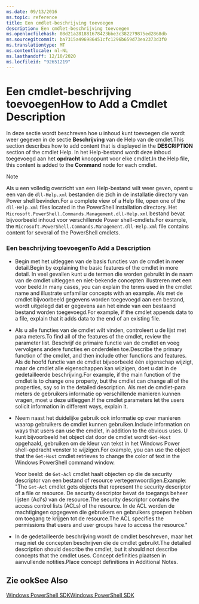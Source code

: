```yaml
---
ms.date: 09/13/2016
ms.topic: reference
title: Een cmdlet-beschrijving toevoegen
description: Een cmdlet-beschrijving toevoegen
ms.openlocfilehash: 08d21a281881678423bbe3c382279875ed2868db
ms.sourcegitcommit: ba7315a496986451cfc1296b659d73ea2373d3f0
ms.translationtype: MT
ms.contentlocale: nl-NL
ms.lasthandoff: 12/10/2020
ms.locfileid: "92651219"
---
```

# <a name="how-to-add-a-cmdlet-description"></a><span data-ttu-id="73604-103">Een cmdlet-beschrijving toevoegen</span><span class="sxs-lookup"><span data-stu-id="73604-103">How to Add a Cmdlet Description</span></span>

<span data-ttu-id="73604-104">In deze sectie wordt beschreven hoe u inhoud kunt toevoegen die wordt weer gegeven in de sectie **Beschrijving** van de Help van de cmdlet.</span><span class="sxs-lookup"><span data-stu-id="73604-104">This section describes how to add content that is displayed in the **DESCRIPTION** section of the cmdlet Help.</span></span> <span data-ttu-id="73604-105">In het Help-bestand wordt deze inhoud toegevoegd aan het **opdracht** knooppunt voor elke cmdlet.</span><span class="sxs-lookup"><span data-stu-id="73604-105">In the Help file, this content is added to the **Command** node for each cmdlet.</span></span>

> [!NOTE]
> <span data-ttu-id="73604-106">Als u een volledig overzicht van een Help-bestand wilt weer geven, opent u een van de `dll-Help.xml` bestanden die zich in de installatie directory van Power shell bevinden.</span><span class="sxs-lookup"><span data-stu-id="73604-106">For a complete view of a Help file, open one of the `dll-Help.xml` files located in the PowerShell installation directory.</span></span> <span data-ttu-id="73604-107">Het `Microsoft.PowerShell.Commands.Management.dll-Help.xml` bestand bevat bijvoorbeeld inhoud voor verschillende Power shell-cmdlets.</span><span class="sxs-lookup"><span data-stu-id="73604-107">For example, the `Microsoft.PowerShell.Commands.Management.dll-Help.xml` file contains content for several of the PowerShell cmdlets.</span></span>

### <a name="to-add-a-description"></a><span data-ttu-id="73604-108">Een beschrijving toevoegen</span><span class="sxs-lookup"><span data-stu-id="73604-108">To Add a Description</span></span>

- <span data-ttu-id="73604-109">Begin met het uitleggen van de basis functies van de cmdlet in meer detail.</span><span class="sxs-lookup"><span data-stu-id="73604-109">Begin by explaining the basic features of the cmdlet in more detail.</span></span> <span data-ttu-id="73604-110">In veel gevallen kunt u de termen die worden gebruikt in de naam van de cmdlet uitleggen en niet-bekende concepten illustreren met een voor beeld.</span><span class="sxs-lookup"><span data-stu-id="73604-110">In many cases, you can explain the terms used in the cmdlet name and illustrate unfamiliar concepts with an example.</span></span> <span data-ttu-id="73604-111">Als met de cmdlet bijvoorbeeld gegevens worden toegevoegd aan een bestand, wordt uitgelegd dat er gegevens aan het einde van een bestaand bestand worden toegevoegd.</span><span class="sxs-lookup"><span data-stu-id="73604-111">For example, if the cmdlet appends data to a file, explain that it adds data to the end of an existing file.</span></span>

- <span data-ttu-id="73604-112">Als u alle functies van de cmdlet wilt vinden, controleert u de lijst met para meters.</span><span class="sxs-lookup"><span data-stu-id="73604-112">To find all of the features of the cmdlet, review the parameter list.</span></span> <span data-ttu-id="73604-113">Beschrijf de primaire functie van de cmdlet en voeg vervolgens andere functies en onderdelen toe.</span><span class="sxs-lookup"><span data-stu-id="73604-113">Describe the primary function of the cmdlet, and then include other functions and features.</span></span> <span data-ttu-id="73604-114">Als de hoofd functie van de cmdlet bijvoorbeeld één eigenschap wijzigt, maar de cmdlet alle eigenschappen kan wijzigen, doet u dat in de gedetailleerde beschrijving.</span><span class="sxs-lookup"><span data-stu-id="73604-114">For example, if the main function of the cmdlet is to change one property, but the cmdlet can change all of the properties, say so in the detailed description.</span></span> <span data-ttu-id="73604-115">Als met de cmdlet-para meters de gebruikers informatie op verschillende manieren kunnen vragen, moet u deze uitleggen.</span><span class="sxs-lookup"><span data-stu-id="73604-115">If the cmdlet parameters let the users solicit information in different ways, explain it.</span></span>

- <span data-ttu-id="73604-116">Neem naast het duidelijke gebruik ook informatie op over manieren waarop gebruikers de cmdlet kunnen gebruiken.</span><span class="sxs-lookup"><span data-stu-id="73604-116">Include information on ways that users can use the cmdlet, in addition to the obvious uses.</span></span> <span data-ttu-id="73604-117">U kunt bijvoorbeeld het object dat door de cmdlet wordt `Get-Host` opgehaald, gebruiken om de kleur van tekst in het Windows Power shell-opdracht venster te wijzigen.</span><span class="sxs-lookup"><span data-stu-id="73604-117">For example, you can use the object that the `Get-Host` cmdlet retrieves to change the color of text in the Windows PowerShell command window.</span></span>

  <span data-ttu-id="73604-118">Voor beeld: de `Get-Acl` cmdlet haalt objecten op die de security descriptor van een bestand of resource vertegenwoordigen.</span><span class="sxs-lookup"><span data-stu-id="73604-118">Example: "The `Get-Acl` cmdlet gets objects that represent the security descriptor of a file or resource.</span></span> <span data-ttu-id="73604-119">De security descriptor bevat de toegangs beheer lijsten (Acl's) van de resource.</span><span class="sxs-lookup"><span data-stu-id="73604-119">The security descriptor contains the access control lists (ACLs) of the resource.</span></span> <span data-ttu-id="73604-120">In de ACL worden de machtigingen opgegeven die gebruikers en gebruikers groepen hebben om toegang te krijgen tot de resource.</span><span class="sxs-lookup"><span data-stu-id="73604-120">The ACL specifies the permissions that users and user groups have to access the resource."</span></span>

- <span data-ttu-id="73604-121">In de gedetailleerde beschrijving wordt de cmdlet beschreven, maar het mag niet de concepten beschrijven die de cmdlet gebruikt.</span><span class="sxs-lookup"><span data-stu-id="73604-121">The detailed description should describe the cmdlet, but it should not describe concepts that the cmdlet uses.</span></span> <span data-ttu-id="73604-122">Concept definities plaatsen in aanvullende notities.</span><span class="sxs-lookup"><span data-stu-id="73604-122">Place concept definitions in Additional Notes.</span></span>

## <a name="see-also"></a><span data-ttu-id="73604-123">Zie ook</span><span class="sxs-lookup"><span data-stu-id="73604-123">See Also</span></span>

[<span data-ttu-id="73604-124">Windows PowerShell SDK</span><span class="sxs-lookup"><span data-stu-id="73604-124">Windows PowerShell SDK</span></span>](../windows-powershell-reference.md)
